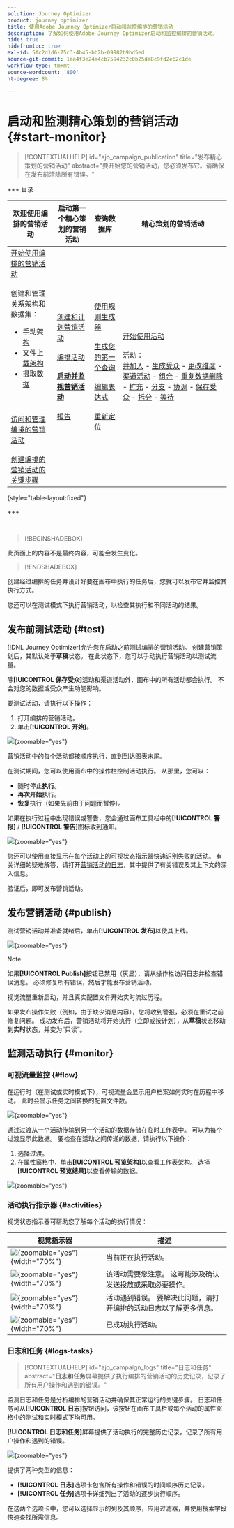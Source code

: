 ```yaml
---
solution: Journey Optimizer
product: journey optimizer
title: 使用Adobe Journey Optimizer启动和监控编排的营销活动
description: 了解如何使用Adobe Journey Optimizer启动和监控编排的营销活动。
hide: true
hidefromtoc: true
exl-id: 5fc2d1d6-75c3-4b45-bb2b-09982b9bd5ed
source-git-commit: 1aa4f3e24a4cb7594232c0b25da8c9fd2e62c1de
workflow-type: tm+mt
source-wordcount: '800'
ht-degree: 8%

---
```


# 启动和监测精心策划的营销活动 {#start-monitor}

>[!CONTEXTUALHELP]
>id="ajo_campaign_publication"
>title="发布精心策划的营销活动"
>abstract="要开始您的营销活动，您必须发布它。请确保在发布前清除所有错误。"

+++ 目录

| 欢迎使用编排的营销活动 | 启动第一个精心策划的营销活动 | 查询数据库 | 精心策划的营销活动 |
|---|---|---|---|
| [开始使用编排的营销活动](gs-orchestrated-campaigns.md)<br/><br/>创建和管理关系架构和数据集：</br> <ul><li>[手动架构](manual-schema.md)</li><li>[文件上载架构](file-upload-schema.md)</li><li>[摄取数据](ingest-data.md)</li></ul><br/><br/>[访问和管理编排的营销活动](access-manage-orchestrated-campaigns.md)<br/><br/>[创建编排的营销活动的关键步骤](gs-campaign-creation.md) | [创建和计划营销活动](create-orchestrated-campaign.md)<br/><br/>[编排活动](orchestrate-activities.md)<br/><br/><b>[启动并监视营销活动](start-monitor-campaigns.md)</b><br/><br/>[报告](reporting-campaigns.md) | [使用规则生成器](orchestrated-rule-builder.md)<br/><br/>[生成您的第一个查询](build-query.md)<br/><br/>[编辑表达式](edit-expressions.md)<br/><br/>[重新定位](retarget.md) | [开始使用活动](activities/about-activities.md)<br/><br/>活动：<br/>[并加入](activities/and-join.md) - [生成受众](activities/build-audience.md) - [更改维度](activities/change-dimension.md) - [渠道活动](activities/channels.md) - [组合](activities/combine.md) - [重复数据删除](activities/deduplication.md) - [扩充](activities/enrichment.md) - [分支](activities/fork.md) - [协调](activities/reconciliation.md) - [保存受众](activities/save-audience.md) - [拆分](activities/split.md) - [等待](activities/wait.md) |

{style="table-layout:fixed"}

+++

<br/>

>[!BEGINSHADEBOX]

此页面上的内容不是最终内容，可能会发生变化。

>[!ENDSHADEBOX]

创建经过编排的任务并设计好要在画布中执行的任务后，您就可以发布它并监控其执行方式。

您还可以在测试模式下执行营销活动，以检查其执行和不同活动的结果。

## 发布前测试活动 {#test}

[!DNL Journey Optimizer]允许您在启动之前测试编排的营销活动。 创建营销策划后，其默认处于&#x200B;**草稿**&#x200B;状态。 在此状态下，您可以手动执行营销活动以测试流量。

除&#x200B;**[!UICONTROL 保存受众]**&#x200B;活动和渠道活动外，画布中的所有活动都会执行。 不会对您的数据或受众产生功能影响。

要测试活动，请执行以下操作：

1. 打开编排的营销活动。
2. 单击&#x200B;**[!UICONTROL 开始]**。

![](assets/campaign-start.png){zoomable="yes"}

营销活动中的每个活动都按顺序执行，直到到达图表末尾。

在测试期间，您可以使用画布中的操作栏控制活动执行。 从那里，您可以：

* 随时停止&#x200B;**执行**。
* **再次开始**&#x200B;执行。
* **恢复**&#x200B;执行（如果先前由于问题而暂停）。

如果在执行过程中出现错误或警告，您会通过画布工具栏中的&#x200B;**[!UICONTROL 警报]** / **[!UICONTROL 警告]**&#x200B;图标收到通知。

![](assets/campaign-warning.png){zoomable="yes"}

您还可以使用直接显示在每个活动上的[可视状态指示器](#activities)快速识别失败的活动。 有关详细的疑难解答，请打开[营销活动的日志](#logs-tasks)，其中提供了有关错误及其上下文的深入信息。

验证后，即可发布营销活动。

## 发布营销活动 {#publish}

测试营销活动并准备就绪后，单击&#x200B;**[!UICONTROL 发布]**&#x200B;以使其上线。

![](assets/campaign-publish.png){zoomable="yes"}

>[!NOTE]
>
>如果&#x200B;**[!UICONTROL Publish]**&#x200B;按钮已禁用（灰显），请从操作栏访问日志并检查错误消息。 必须修复所有错误，然后才能发布营销活动。

视觉流量重新启动，并且真实配置文件开始实时流过历程。

如果发布操作失败（例如，由于缺少消息内容），您将收到警报，必须在重试之前修复问题。 成功发布后，营销活动将开始执行（立即或按计划），从&#x200B;**草稿**&#x200B;状态移动到&#x200B;**实时**&#x200B;状态，并变为“只读”。

## 监测活动执行 {#monitor}

### 可视流量监控 {#flow}

在运行时（在测试或实时模式下），可视流量会显示用户档案如何实时在历程中移动。 此时会显示任务之间转换的配置文件数。

![](assets/workflow-execution.png){zoomable="yes"}

通过过渡从一个活动传输到另一个活动的数据存储在临时工作表中。 可以为每个过渡显示此数据。 要检查在活动之间传递的数据，请执行以下操作：

1. 选择过渡。
1. 在属性窗格中，单击&#x200B;**[!UICONTROL 预览架构]**&#x200B;以查看工作表架构。 选择&#x200B;**[!UICONTROL 预览结果]**&#x200B;以查看传输的数据。

![](assets/transition.png){zoomable="yes"}

### 活动执行指示器 {#activities}

视觉状态指示器可帮助您了解每个活动的执行情况：

| 视觉指示器 | 描述 |
|-----|------------|
| ![](assets/activity-status-pending.png){zoomable="yes"}{width="70%"} | 当前正在执行活动。 |
| ![](assets/activity-status-orange.png){zoomable="yes"}{width="70%"} | 该活动需要您注意。 这可能涉及确认发送投放或采取必要操作。 |
| ![](assets/activity-status-red.png){zoomable="yes"}{width="70%"} | 活动遇到错误。 要解决此问题，请打开编排的活动日志以了解更多信息。 |
| ![](assets/activity-status-green.png){zoomable="yes"}{width="70%"} | 已成功执行活动。 |

### 日志和任务 {#logs-tasks}

>[!CONTEXTUALHELP]
>id="ajo_campaign_logs"
>title="日志和任务"
>abstract="**日志和任务**&#x200B;屏幕提供了执行编排的营销活动的历史记录，记录了所有用户操作和遇到的错误。"

监测日志和任务是分析编排的营销活动并确保其正常运行的关键步骤。 日志和任务可从&#x200B;**[!UICONTROL 日志]**&#x200B;按钮访问，该按钮在画布工具栏或每个活动的属性窗格中的测试和实时模式下均可用。

**[!UICONTROL 日志和任务]**&#x200B;屏幕提供了活动执行的完整历史记录，记录了所有用户操作和遇到的错误。

![](assets/workflow-logs.png){zoomable="yes"}

提供了两种类型的信息：

* **[!UICONTROL 日志]**&#x200B;选项卡包含所有操作和错误的时间顺序历史记录。
* **[!UICONTROL 任务]**&#x200B;选项卡详细列出了活动的逐步执行顺序。

在这两个选项卡中，您可以选择显示的列及其顺序，应用过滤器，并使用搜索字段快速查找所需信息。
